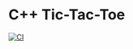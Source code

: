 # C++ Tic-Tac-Toe

[![CI](https://github.com/Toxe/tic-tac-toe/workflows/CI/badge.svg)](https://github.com/Toxe/tic-tac-toe/actions)
